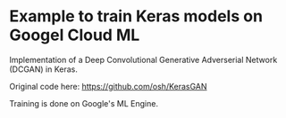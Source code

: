 # Example to train Keras models on Googel Cloud ML

Implementation of a Deep Convolutional Generative Adverserial Network (DCGAN) in Keras.

Original code here: https://github.com/osh/KerasGAN

Training is done on Google's ML Engine.


